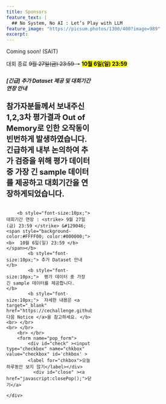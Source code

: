 ```yaml
---
title: Sponsors
feature_text: |
  ## No System, No AI : Let’s Play with LLM
feature_image: "https://picsum.photos/1300/400?image=989"
excerpt:
---
```


Coming soon!
(SAIT)


<tr>
			<td colspan="2">  대회 종료 </td>
			<strike> 9월 27일(금) 23:59 </strike> &#129046; <span style="background-color:#FFFF00; color:#000000;"> <b>  10월 6일(일) 23:59 </b></span> </td> 

<!-- layer popup content -->

<div class="layerPopup" id="layer_popup" style="visibility: visible;">
    <div class="layerBox" style="width:45%;">
        <h5 class="title"> <b> [긴급] 추가 Dataset 제공 및 대회기간 연장 안내 </b></h5>
        <div class="cont">
	 	<b style="font-size:20px;"> 참가자분들께서 보내주신 1,2,3차 평가결과 Out of Memory로 인한 오작동이 빈번하게 발생하였습니다. 
                                            긴급하게 내부 논의하여 추가 검증을 위해 평가 데이터 중 가장 긴 sample 데이터를 제공하고 대회기간을 연장하게되었습니다. </b> 
		<br> </br>
		
	    <b style="font-size:10px;"> 대회기간 연장 : <strike> 9월 27일(금) 23:59 </strike> &#129046; <span style="background-color:#FFFF00; color:#000000;"> <b>  10월 6일(일) 23:59 </b></span></b> 
      	    <b style="font-size:10px;"> 추가 Dataset 안내 </b>   
    	    <b style="font-size:10px;">  평가 데이터 중 가장 긴 sample 데이터를 제공합니다.    </b>  
      	    <b style="font-size:10px;">  자세한 내용은 <a target="_blank" href="https://cechallenge.github.io/Notice/"> 다음 Notice </a>을 참고하세요. </b> 
  	<br> </br>
   	<br> </br>
    	<br> </br>
        <form name="pop_form">
            <div id="check" ><input type="checkbox" name="chkbox" value="checkbox" id='chkbox' >
            <label for="chkbox">오늘 하루동안 보지 않기</label></div>
		      <div id="close" ><a href="javascript:closePop();">닫기</a>
		
	</div> 
